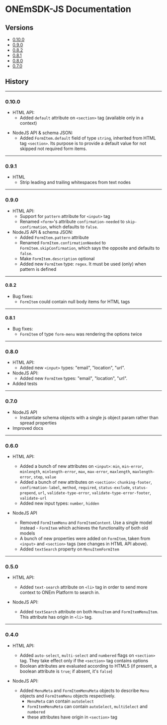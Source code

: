 # ONEmSDK-JS Documentation

## Versions

- [0.10.0](0.10.0)
- [0.9.0](0.9.0)
- [0.8.2](0.8.2)
- [0.8.1](0.8.1)
- [0.8.0](0.8.0)
- [0.7.0](0.7.0)

## History

---
### 0.10.0
- HTML API:
    - Added `default` attribute on `<section>` tag (available only in a <form> context)
- NodeJS API & schema JSON:
    - Added `FormItem.default` field of type `string`, inherited from HTML tag `<section>`. Its purpose is to provide a default value for not skipped not required form items.

---
### 0.9.1
- HTML
    - Strip leading and trailing whitespaces from text nodes

---
### 0.9.0
- HTML API:
    - Support for `pattern` attribute for `<input>` tag
    - Renamed `<form>`'s attribute `confirmation-needed` to `skip-confirmation`, which defaults to `false`.
- NodeJS API & schema JSON:
    - Added `FormItem.pattern` attribute
    - Renamed `FormItem.confirmationNeeded` to `FormItem.skipConfirmation`, which says the opposite and defaults to `false`.
    - Make `FormItem.description` optional
    - Added new `FormItem` type: `regex`. It must be used (only) when pattern is defined

---
#### 0.8.2
- Bug fixes:
    - `FormItem` could contain null body items for HTML tags

---
#### 0.8.1
- Bug fixes:
    - `FormItem` of type `form-menu` was rendering the options twice

---
### 0.8.0
- HTML API:
    - Added new `<input>` types: "email", "location", "url".
- NodeJS API:
    - Added new `FormItem` types: "email", "location", "url".
- Added tests

---
### 0.7.0
- NodeJS API
    - Instantiate schema objects with a single js object param rather than
    spread properties 
- Improved docs

---

### 0.6.0
- HTML API:
  - Added a bunch of new attributes on `<input>`: `min`, `min-error`,
  `minlength`, `minlength-error`, `max`, `max-error`, `maxlength`,
  `maxlength-error`, `step`, `value`
  - Added a bunch of new attributes on `<section>`: `chunking-footer`,
  `confirmation-label`, `method`, `required`, `status-exclude`,
  `status-prepend`, `url`, `validate-type-error`, `validate-type-error-footer`,
  `validate-url`
  - Added new input types: `number`, `hidden`

- NodeJS API
  - Removed `FormItemMenu` and `FormItemContent`. Use a single model instead -
  `FormItem` which achieves the functionality of both old models
  - A bunch of new properties were added on `FormItem`, taken from `<input>`
  and `<section>` tags (see changes in HTML API above).
  - Added `textSearch` property on `MenuItemFormItem`

---

### 0.5.0
- HTML API:
  - Added `text-search` attribute on `<li>` tag in order to send more context
  to ONEm Platform to search in.

- NodeJS API:
  - Added `textSearch` attribute on both `MenuItem` and `FormItemMenuItem`.
  This attribute has origin in `<li>` tag.

---

### 0.4.0
- HTML API:
  - Added `auto-select`, `multi-select` and `numbered` flags on `<section>` 
  tag. They take effect only if the `<section>` tag contains options
  - Boolean attributes are evaluated according to HTML5 (if present, a boolean
  attribute is `true`; if absent, it's `false`)

- NodeJS API:
  - Added `MenuMeta` and `FormItemMenuMeta` objects to describe `Menu` objects 
  and `FormItemMenu` objects respectively.
    - `MenuMeta` can contain `autoSelect`
    - `FormItemMenuMeta` can contain `autoSelect`, `multiSelect` and `numbered`
    - these attributes have origin in `<section>` tag
